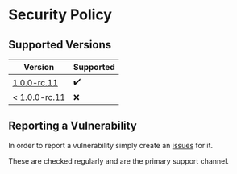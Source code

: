 # Security Policy

## Supported Versions

| Version       | Supported          |
|---------------| ------------------ |
| [1.0.0-rc.11] | :heavy_check_mark: |
| < 1.0.0-rc.11 | :x:                |

## Reporting a Vulnerability

In order to report a vulnerability simply create an [issues](https://github.com/JarvisCraft/padla/issues) for it.

These are checked regularly and are the primary support channel.

<!-- Version links -->

[1.0.0-rc.11]: https://mvnrepository.com/artifact/ru.progrm-jarvis/padla/1.0.0-rc.11
